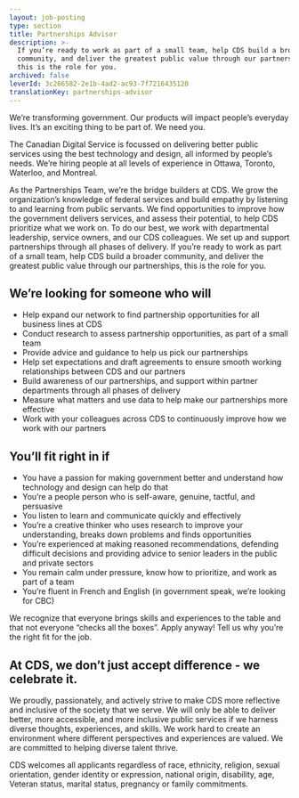 ```yaml
---
layout: job-posting
type: section
title: Partnerships Advisor
description: >-
  If you’re ready to work as part of a small team, help CDS build a broader
  community, and deliver the greatest public value through our partnerships,
  this is the role for you. 
archived: false
leverId: 3c266582-2e1b-4ad2-ac93-7f7216435120
translationKey: partnerships-advisor
---
```

We’re transforming government. Our products will impact people’s everyday lives. It’s an exciting thing to be part of. We need you.

The Canadian Digital Service is focussed on delivering better public services using the best technology and design, all informed by people’s needs. We’re hiring people at all levels of experience in Ottawa, Toronto, Waterloo, and Montreal.

As the Partnerships Team, we’re the bridge builders at CDS. We grow the organization’s knowledge of federal services and build empathy by listening to and learning from public servants. We find opportunities to improve how the government delivers services, and assess their potential, to help CDS prioritize what we work on. To do our best, we work with departmental leadership, service owners, and our CDS colleagues. We set up and support partnerships through all phases of delivery. If you’re ready to work as part of a small team, help CDS build a broader community, and deliver the greatest public value through our partnerships, this is the role for you. 

## We’re looking for someone who will

* Help expand our network to find partnership opportunities for all business lines at CDS 
* Conduct research to assess partnership opportunities, as part of a small team
* Provide advice and guidance to help us pick our partnerships 
* Help set expectations and draft agreements to ensure smooth working relationships between CDS and our partners 
* Build awareness of our partnerships, and support within partner departments through all phases of delivery
* Measure what matters and use data to help make our partnerships more effective
* Work with your colleagues across CDS to continuously improve how we work with our partners

## You’ll fit right in if

* You have a passion for making government better and understand how technology and design can help do that
* You’re a people person who is self-aware, genuine, tactful, and persuasive
* You listen to learn and communicate quickly and effectively 
* You’re a creative thinker who uses research to improve your understanding, breaks down problems and finds opportunities 
* You’re experienced at making reasoned recommendations, defending difficult decisions and providing advice to senior leaders in the public and private sectors
* You remain calm under pressure, know how to prioritize, and work as part of a team
* You’re fluent in French and English (in government speak, we’re looking for CBC) 

We recognize that everyone brings skills and experiences to the table and that not everyone “checks all the boxes”. Apply anyway! Tell us why you’re the right fit for the job.
 
## At CDS, we don’t just accept difference - we celebrate it.

We proudly, passionately, and actively strive to make CDS more reflective and inclusive of the society that we serve. We will only be able to deliver better, more accessible, and more inclusive public services if we harness diverse thoughts, experiences, and skills. We work hard to create an environment where different perspectives and experiences are valued. We are committed to helping diverse talent thrive.

CDS welcomes all applicants regardless of race, ethnicity, religion, sexual orientation, gender identity or expression, national origin, disability, age, Veteran status, marital status, pregnancy or family commitments.
